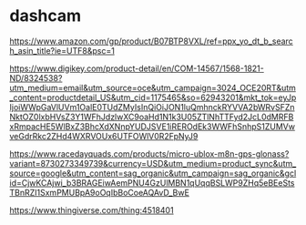 # dashcam

https://www.amazon.com/gp/product/B07BTP8VXL/ref=ppx_yo_dt_b_search_asin_title?ie=UTF8&psc=1

https://www.digikey.com/product-detail/en/COM-14567/1568-1821-ND/8324538?utm_medium=email&utm_source=oce&utm_campaign=3024_OCE20RT&utm_content=productdetail_US&utm_cid=1175465&so=62943201&mkt_tok=eyJpIjoiWWpGaVlUVm1OalE0TUdZMyIsInQiOiJON1luQmhnckRYVVA2bWRvSFZnNktOZ0lxbHVsZ3Y1WFhJdzlwXC9oaHd1N1k3U05ZTlNhTTFyd2JcL0dMRFBxRmpacHE5WlBxZ3BhcXdXNnpYUDJSVE1iREROdEk3WWFhSnhpS1ZUMVwveGdrRkc2ZHd4WXRVOUx6UTFOWlV0R2FpNyJ9

https://www.racedayquads.com/products/micro-ublox-m8n-gps-glonass?variant=8730273349739&currency=USD&utm_medium=product_sync&utm_source=google&utm_content=sag_organic&utm_campaign=sag_organic&gclid=CjwKCAjwi_b3BRAGEiwAemPNU4GzUlMBN1qUqqBSLWP9ZHq5eBEeStsTBnRZI1SxmPMUBpA9oOqIbBoCoeAQAvD_BwE

https://www.thingiverse.com/thing:4518401
